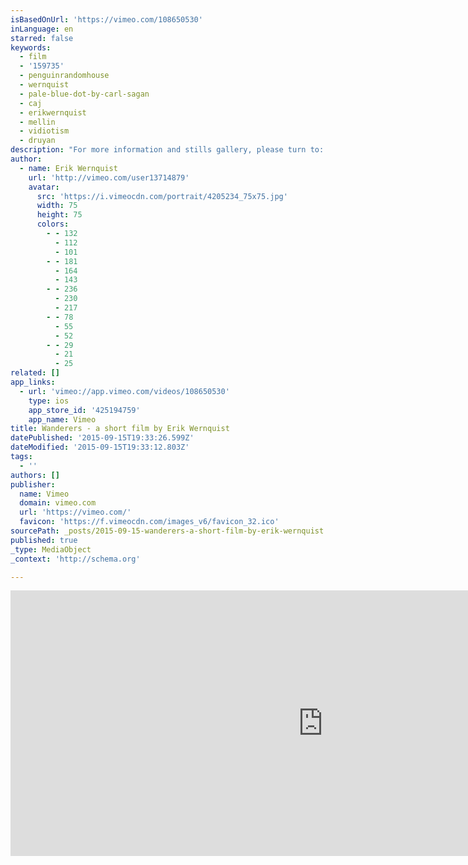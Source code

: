 ```yaml
---
isBasedOnUrl: 'https://vimeo.com/108650530'
inLanguage: en
starred: false
keywords:
  - film
  - '159735'
  - penguinrandomhouse
  - wernquist
  - pale-blue-dot-by-carl-sagan
  - caj
  - erikwernquist
  - mellin
  - vidiotism
  - druyan
description: "For more information and stills gallery, please turn to: www.erikwernquist.com/wanderers For youtube version, please turn here: https://www.youtube.com/watch?v=YH3c1QZzRK4 ----- UPDATE: For anyone interested I have made a clip with a few discarded scenes from this film, which can be seen here: https://vimeo.com/132183031 ----- Wanderers is a vision of humanity's expansion into the Solar System, based on scientific ideas and concepts of what our future in space might look like, if it ever happens."
author:
  - name: Erik Wernquist
    url: 'http://vimeo.com/user13714879'
    avatar:
      src: 'https://i.vimeocdn.com/portrait/4205234_75x75.jpg'
      width: 75
      height: 75
      colors:
        - - 132
          - 112
          - 101
        - - 181
          - 164
          - 143
        - - 236
          - 230
          - 217
        - - 78
          - 55
          - 52
        - - 29
          - 21
          - 25
related: []
app_links:
  - url: 'vimeo://app.vimeo.com/videos/108650530'
    type: ios
    app_store_id: '425194759'
    app_name: Vimeo
title: Wanderers - a short film by Erik Wernquist
datePublished: '2015-09-15T19:33:26.599Z'
dateModified: '2015-09-15T19:33:12.803Z'
tags:
  - ''
authors: []
publisher:
  name: Vimeo
  domain: vimeo.com
  url: 'https://vimeo.com/'
  favicon: 'https://f.vimeocdn.com/images_v6/favicon_32.ico'
sourcePath: _posts/2015-09-15-wanderers-a-short-film-by-erik-wernquist.md
published: true
_type: MediaObject
_context: 'http://schema.org'

---
```

<iframe src="https://cdn.embedly.com/widgets/media.html?src=https%3A%2F%2Fplayer.vimeo.com%2Fvideo%2F108650530&amp;url=https%3A%2F%2Fvimeo.com%2F108650530&amp;image=http%3A%2F%2Fi.vimeocdn.com%2Fvideo%2F498302788_1280.jpg&amp;key=b7d04c9b404c499eba89ee7072e1c4f7&amp;type=text%2Fhtml&amp;schema=vimeo" width="1000" height="425" scrolling="no" frameborder="0" allowfullscreen="allowfullscreen" style=""></iframe>